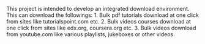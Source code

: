 This project is intended to develop an integrated download environment. This can download the followings:
	1. Bulk pdf tutorials download at one click from sites like tutorialspoint.com etc.
	2. Bulk videos courses download at one click from sites like edx.org, coursera.org etc.
	3. Bulk videos download from youtube.com like various playlists, jukeboxes or other videos.